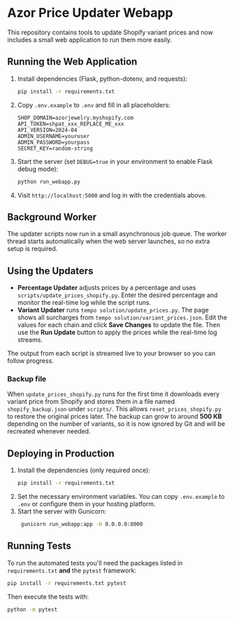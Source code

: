 # Azor Price Updater Webapp

This repository contains tools to update Shopify variant prices and now includes a small web application to run them more easily.

## Running the Web Application

1. Install dependencies (Flask, python-dotenv, and requests):
   ```bash
   pip install -r requirements.txt
   ```
2. Copy `.env.example` to `.env` and fill in all placeholders:
   ```
   SHOP_DOMAIN=azorjewelry.myshopify.com
   API_TOKEN=shpat_xxx_REPLACE_ME_xxx
   API_VERSION=2024-04
   ADMIN_USERNAME=youruser
   ADMIN_PASSWORD=yourpass
   SECRET_KEY=random-string
   ```
3. Start the server (set `DEBUG=true` in your environment to enable Flask debug
   mode):
   ```bash
   python run_webapp.py
   ```
4. Visit `http://localhost:5000` and log in with the credentials above.

## Background Worker

The updater scripts now run in a small asynchronous job queue. The worker
thread starts automatically when the web server launches, so no extra setup is
required.

## Using the Updaters

- **Percentage Updater** adjusts prices by a percentage and uses `scripts/update_prices_shopify.py`. Enter the desired percentage and monitor the real-time log while the script runs.
- **Variant Updater** runs `tempo solution/update_prices.py`. The page shows all surcharges from `tempo solution/variant_prices.json`. Edit the values for each chain and click **Save Changes** to update the file. Then use the **Run Update** button to apply the prices while the real-time log streams.

The output from each script is streamed live to your browser so you can follow progress.

### Backup file

When `update_prices_shopify.py` runs for the first time it downloads every
variant price from Shopify and stores them in a file named
`shopify_backup.json` under `scripts/`. This allows
`reset_prices_shopify.py` to restore the original prices later.  The backup can
grow to around **500&nbsp;KB** depending on the number of variants, so it is now
ignored by Git and will be recreated whenever needed.

## Deploying in Production

1. Install the dependencies (only required once):
   ```bash
   pip install -r requirements.txt
   ```
2. Set the necessary environment variables. You can copy `.env.example` to `.env` or configure them in your hosting platform.
3. Start the server with Gunicorn:
   ```bash
    gunicorn run_webapp:app -b 0.0.0.0:8000
    ```

## Running Tests

To run the automated tests you'll need the packages listed in
`requirements.txt` **and** the `pytest` framework:

```bash
pip install -r requirements.txt pytest
```

Then execute the tests with:

```bash
python -m pytest
```
